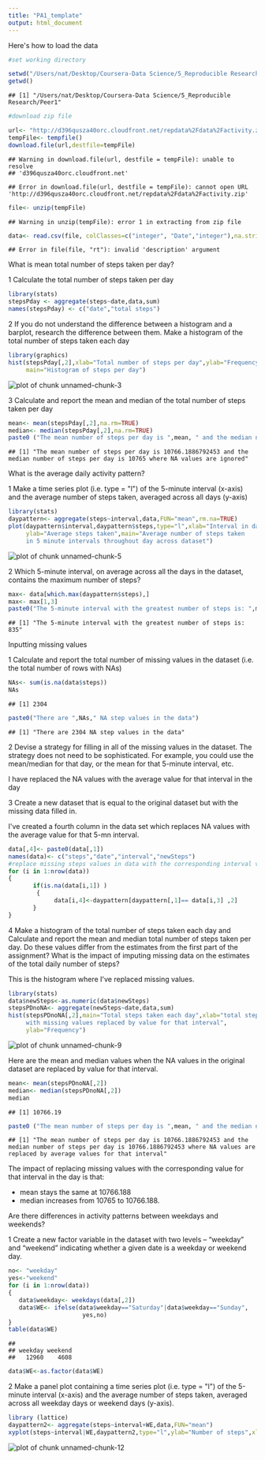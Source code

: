 ```yaml
---
title: "PA1_template"
output: html_document
---
```




Here's how to load the data


```r
#set working directory

setwd("/Users/nat/Desktop/Coursera-Data Science/5_Reproducible Research/Peer1/")
getwd()
```

```
## [1] "/Users/nat/Desktop/Coursera-Data Science/5_Reproducible Research/Peer1"
```

```r
#download zip file

url<- "http://d396qusza40orc.cloudfront.net/repdata%2Fdata%2Factivity.zip"
tempFile<- tempfile()
download.file(url,destfile=tempFile)
```

```
## Warning in download.file(url, destfile = tempFile): unable to resolve
## 'd396qusza40orc.cloudfront.net'
```

```
## Error in download.file(url, destfile = tempFile): cannot open URL 'http://d396qusza40orc.cloudfront.net/repdata%2Fdata%2Factivity.zip'
```

```r
file<- unzip(tempFile)
```

```
## Warning in unzip(tempFile): error 1 in extracting from zip file
```

```r
data<- read.csv(file, colClasses=c("integer", "Date","integer"),na.strings="NA")
```

```
## Error in file(file, "rt"): invalid 'description' argument
```
What is mean total number of steps taken per day?

1 Calculate the total number of steps taken per day

```r
library(stats)
stepsPday <- aggregate(steps~date,data,sum)
names(stepsPday) <- c("date","total steps")
```

2 If you do not understand the difference between a histogram and a barplot, research the difference between them. Make a histogram of the total number of steps taken each day

```r
library(graphics)
hist(stepsPday[,2],xlab="Total number of steps per day",ylab="Frequency",
     main="Histogram of steps per day")
```

![plot of chunk unnamed-chunk-3](figure/unnamed-chunk-3-1.png) 

3 Calculate and report the mean and median of the total number of steps taken per day

```r
mean<- mean(stepsPday[,2],na.rm=TRUE)
median<- median(stepsPday[,2],na.rm=TRUE)
paste0 ("The mean number of steps per day is ",mean, " and the median number of steps per day is ",median," where NA values are ignored")
```

```
## [1] "The mean number of steps per day is 10766.1886792453 and the median number of steps per day is 10765 where NA values are ignored"
```

What is the average daily activity pattern?

1 Make a time series plot (i.e. type = "l") of the 5-minute interval (x-axis) and the average number of steps taken, averaged across all days (y-axis)

```r
library(stats)
daypattern<- aggregate(steps~interval,data,FUN="mean",rm.na=TRUE)
plot(daypattern$interval,daypattern$steps,type="l",xlab="Interval in day",
     ylab="Average steps taken",main="Average number of steps taken
     in 5 minute intervals throughout day across dataset")
```

![plot of chunk unnamed-chunk-5](figure/unnamed-chunk-5-1.png) 

2 Which 5-minute interval, on average across all the days in the dataset, contains the maximum number of steps?


```r
max<- data[which.max(daypattern$steps),]
max<- max[1,3]
paste0("The 5-minute interval with the greatest number of steps is: ",max)
```

```
## [1] "The 5-minute interval with the greatest number of steps is: 835"
```

Inputting missing values

1 Calculate and report the total number of missing values in the dataset (i.e. the total number of rows with NAs)


```r
NAs<- sum(is.na(data$steps))
NAs
```

```
## [1] 2304
```

```r
paste0("There are ",NAs," NA step values in the data")
```

```
## [1] "There are 2304 NA step values in the data"
```

2 Devise a strategy for filling in all of the missing values in the dataset. The strategy does not need to be sophisticated. For example, you could use the mean/median for that day, or the mean for that 5-minute interval, etc.

I have replaced the NA values with the average value for that interval in the day

3 Create a new dataset that is equal to the original dataset but with the missing data filled in.

I've created a fourth column in the data set which replaces NA values with the average value for that 5-mn interval.



```r
data[,4]<- paste0(data[,1])
names(data)<- c("steps","date","interval","newSteps")
#replace missing steps values in data with the corresponding interval value
for (i in 1:nrow(data))
{
       if(is.na(data[i,1]) )
        {    
             data[i,4]<-daypattern[daypattern[,1]== data[i,3] ,2]
       }
}
```

4 Make a histogram of the total number of steps taken each day and Calculate and report the mean and median total number of steps taken per day. Do these values differ from the estimates from the first part of the assignment? What is the impact of imputing missing data on the estimates of the total daily number of steps?

This is the histogram where I've replaced missing values.


```r
library(stats)
data$newSteps<-as.numeric(data$newSteps)
stepsPDnoNA<- aggregate(newSteps~date,data,sum)
hist(stepsPDnoNA[,2],main="Total steps taken each day",xlab="total steps taken
     with missing values replaced by value for that interval",
     ylab="Frequency")
```

![plot of chunk unnamed-chunk-9](figure/unnamed-chunk-9-1.png) 

Here are the mean and median values when the NA values in the original dataset are replaced by value for that interval.


```r
mean<- mean(stepsPDnoNA[,2])
median<- median(stepsPDnoNA[,2])
median
```

```
## [1] 10766.19
```

```r
paste0 ("The mean number of steps per day is ",mean, " and the median number of steps per day is ",median," where NA values are replaced by average values for that interval")
```

```
## [1] "The mean number of steps per day is 10766.1886792453 and the median number of steps per day is 10766.1886792453 where NA values are replaced by average values for that interval"
```

The impact of replacing missing values with the corresponding value for that interval in the day is that:
- mean stays the same at 10766.188
- median increases from 10765 to 10766.188.


Are there differences in activity patterns between weekdays and weekends?

1 Create a new factor variable in the dataset with two levels – “weekday” and “weekend” indicating whether a given date is a weekday or weekend day.


```r
no<- "weekday"
yes<-"weekend"
for (i in 1:nrow(data))
{
   data$weekday<- weekdays(data[,2]) 
   data$WE<- ifelse(data$weekday=="Saturday"|data$weekday=="Sunday",
                     yes,no)
}
table(data$WE)
```

```
## 
## weekday weekend 
##   12960    4608
```

```r
data$WE<-as.factor(data$WE)
```


2 Make a panel plot containing a time series plot (i.e. type = "l") of the 5-minute interval (x-axis) and the average number of steps taken, averaged across all weekday days or weekend days (y-axis). 



```r
library (lattice)
daypattern2<- aggregate(steps~interval+WE,data,FUN="mean")
xyplot(steps~interval|WE,daypattern2,type="l",ylab="Number of steps",xlab="Interval")
```

![plot of chunk unnamed-chunk-12](figure/unnamed-chunk-12-1.png) 
